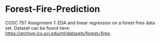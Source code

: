 # Forest-Fire-Prediction
COSC 757 Assignment 1: EDA and linear regression on a forest fires data set. Dataset can be found here: https://archive.ics.uci.edu/ml/datasets/forest+fires.
